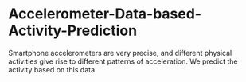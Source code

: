 # Accelerometer-Data-based-Activity-Prediction
Smartphone accelerometers are very precise, and different physical activities give rise to different patterns of acceleration. We predict the activity based on this data
